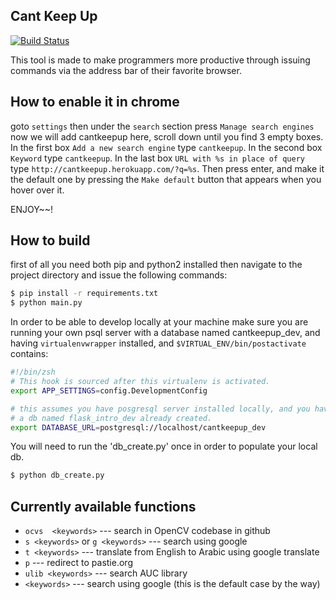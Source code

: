 ## Cant Keep Up

[![Build Status](https://travis-ci.org/omarayad1/cantkeepup.svg)](https://travis-ci.org/omarayad1/cantkeepup)

This tool is made to make programmers more productive through issuing commands
via the address bar of their favorite browser.

## How to enable it in chrome
goto `settings` then under the `search` section press `Manage search engines`
now we will add cantkeepup here, scroll down until you find 3 empty boxes. In
the first box `Add a new search engine` type `cantkeepup`. In the second box
`Keyword` type `cantkeepup`. In the last box `URL with %s in place of query` 
type `http://cantkeepup.herokuapp.com/?q=%s`. Then press enter, and make it 
the default one by pressing the `Make default` button that appears when you 
hover over it.

ENJOY~~!

## How to build
first of all you need both pip and python2 installed then navigate to the 
project directory and issue the following commands:
```sh
$ pip install -r requirements.txt
$ python main.py
```

In order to be able to develop locally at your machine make sure you are running
your own psql server with a database named cantkeepup_dev, and having
`virtualenvwrapper` installed, and `$VIRTUAL_ENV/bin/postactivate` contains:
```sh
#!/bin/zsh
# This hook is sourced after this virtualenv is activated.
export APP_SETTINGS=config.DevelopmentConfig

# this assumes you have posgresql server installed locally, and you have
# a db named flask_intro_dev already created.
export DATABASE_URL=postgresql://localhost/cantkeepup_dev
```

You will need to run the 'db_create.py' once in order to populate your local db.
```sh
$ python db_create.py
````

## Currently available functions
* `ocvs  <keywords>` --- search in OpenCV codebase in github
* `s <keywords>` or `g <keywords>` --- search using google
* `t <keywords>` --- translate from English to Arabic using google translate
* `p` --- redirect to pastie.org
* `ulib <keywords>` --- search AUC library
* `<keywords>` --- search using google (this is the default case by the way)

